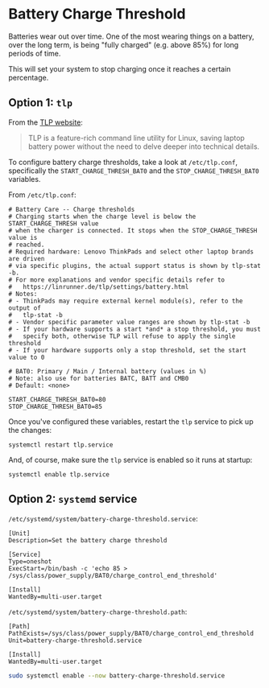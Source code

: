 # Battery Charge Threshold

Batteries wear out over time. One of the most wearing things on a battery, over
the long term, is being "fully charged" (e.g. above 85%) for long periods of
time.

This will set your system to stop charging once it reaches a certain
percentage.

## Option 1: `tlp`

From the [TLP website](https://linrunner.de/tlp/):

> TLP is a feature-rich command line utility for Linux, saving laptop battery
> power without the need to delve deeper into technical details.

To configure battery charge thresholds, take a look at `/etc/tlp.conf`,
specifically the `START_CHARGE_THRESH_BAT0` and the `STOP_CHARGE_THRESH_BAT0`
variables.

From `/etc/tlp.conf`:
```
# Battery Care -- Charge thresholds
# Charging starts when the charge level is below the START_CHARGE_THRESH value
# when the charger is connected. It stops when the STOP_CHARGE_THRESH value is
# reached.
# Required hardware: Lenovo ThinkPads and select other laptop brands are driven
# via specific plugins, the actual support status is shown by tlp-stat -b.
# For more explanations and vendor specific details refer to
#   https://linrunner.de/tlp/settings/battery.html
# Notes:
# - ThinkPads may require external kernel module(s), refer to the output of
#   tlp-stat -b
# - Vendor specific parameter value ranges are shown by tlp-stat -b
# - If your hardware supports a start *and* a stop threshold, you must
#   specify both, otherwise TLP will refuse to apply the single threshold
# - If your hardware supports only a stop threshold, set the start value to 0

# BAT0: Primary / Main / Internal battery (values in %)
# Note: also use for batteries BATC, BATT and CMB0
# Default: <none>

START_CHARGE_THRESH_BAT0=80
STOP_CHARGE_THRESH_BAT0=85
```

Once you've configured these variables, restart the `tlp` service to pick up
the changes:
```
systemctl restart tlp.service
```

And, of course, make sure the `tlp` service is enabled so it runs at startup:
```
systemctl enable tlp.service
```

## Option 2: `systemd` service

`/etc/systemd/system/battery-charge-threshold.service`:
```systemd
[Unit]
Description=Set the battery charge threshold

[Service]
Type=oneshot
ExecStart=/bin/bash -c 'echo 85 > /sys/class/power_supply/BAT0/charge_control_end_threshold'

[Install]
WantedBy=multi-user.target
```

`/etc/systemd/system/battery-charge-threshold.path`:
```systemd
[Path]
PathExists=/sys/class/power_supply/BAT0/charge_control_end_threshold
Unit=battery-charge-threshold.service

[Install]
WantedBy=multi-user.target
```

```bash
sudo systemctl enable --now battery-charge-threshold.service
```

